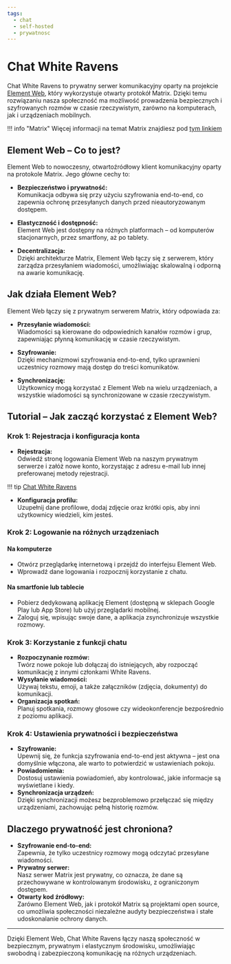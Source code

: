 ```yaml
---
tags:
  - chat
  - self-hosted
  - prywatnosc
---
```


# Chat White Ravens

Chat White Ravens to prywatny serwer komunikacyjny oparty na projekcie [Element Web](https://element.io/), który wykorzystuje otwarty protokół Matrix. Dzięki temu rozwiązaniu nasza społeczność ma możliwość prowadzenia bezpiecznych i szyfrowanych rozmów w czasie rzeczywistym, zarówno na komputerach, jak i urządzeniach mobilnych.

!!! info "Matrix"
    Więcej informacji na temat Matrix znajdiesz pod [tym linkiem](https://matrix.org/)

## Element Web – Co to jest?

Element Web to nowoczesny, otwartoźródłowy klient komunikacyjny oparty na protokole Matrix. Jego główne cechy to:

- **Bezpieczeństwo i prywatność:**  
  Komunikacja odbywa się przy użyciu szyfrowania end-to-end, co zapewnia ochronę przesyłanych danych przed nieautoryzowanym dostępem.

- **Elastyczność i dostępność:**  
  Element Web jest dostępny na różnych platformach – od komputerów stacjonarnych, przez smartfony, aż po tablety.

- **Decentralizacja:**  
  Dzięki architekturze Matrix, Element Web łączy się z serwerem, który zarządza przesyłaniem wiadomości, umożliwiając skalowalną i odporną na awarie komunikację.

## Jak działa Element Web?

Element Web łączy się z prywatnym serwerem Matrix, który odpowiada za:

- **Przesyłanie wiadomości:**  
  Wiadomości są kierowane do odpowiednich kanałów rozmów i grup, zapewniając płynną komunikację w czasie rzeczywistym.

- **Szyfrowanie:**  
  Dzięki mechanizmowi szyfrowania end-to-end, tylko uprawnieni uczestnicy rozmowy mają dostęp do treści komunikatów.

- **Synchronizację:**  
  Użytkownicy mogą korzystać z Element Web na wielu urządzeniach, a wszystkie wiadomości są synchronizowane w czasie rzeczywistym.

## Tutorial – Jak zacząć korzystać z Element Web?

### Krok 1: Rejestracja i konfiguracja konta
- **Rejestracja:**  
  Odwiedź stronę logowania Element Web na naszym prywatnym serwerze i załóż nowe konto, korzystając z adresu e-mail lub innej preferowanej metody rejestracji.

!!! tip
    [Chat White Ravens](https://chat.wrservices.link/)

- **Konfiguracja profilu:**  
  Uzupełnij dane profilowe, dodaj zdjęcie oraz krótki opis, aby inni użytkownicy wiedzieli, kim jesteś.

### Krok 2: Logowanie na różnych urządzeniach

#### Na komputerze
- Otwórz przeglądarkę internetową i przejdź do interfejsu Element Web.
- Wprowadź dane logowania i rozpocznij korzystanie z chatu.

#### Na smartfonie lub tablecie
- Pobierz dedykowaną aplikację Element (dostępną w sklepach Google Play lub App Store) lub użyj przeglądarki mobilnej.
- Zaloguj się, wpisując swoje dane, a aplikacja zsynchronizuje wszystkie rozmowy.

### Krok 3: Korzystanie z funkcji chatu
- **Rozpoczynanie rozmów:**  
  Twórz nowe pokoje lub dołączaj do istniejących, aby rozpocząć komunikację z innymi członkami White Ravens.
- **Wysyłanie wiadomości:**  
  Używaj tekstu, emoji, a także załączników (zdjęcia, dokumenty) do komunikacji.
- **Organizacja spotkań:**  
  Planuj spotkania, rozmowy głosowe czy wideokonferencje bezpośrednio z poziomu aplikacji.

### Krok 4: Ustawienia prywatności i bezpieczeństwa
- **Szyfrowanie:**  
  Upewnij się, że funkcja szyfrowania end-to-end jest aktywna – jest ona domyślnie włączona, ale warto to potwierdzić w ustawieniach pokoju.
- **Powiadomienia:**  
  Dostosuj ustawienia powiadomień, aby kontrolować, jakie informacje są wyświetlane i kiedy.
- **Synchronizacja urządzeń:**  
  Dzięki synchronizacji możesz bezproblemowo przełączać się między urządzeniami, zachowując pełną historię rozmów.

## Dlaczego prywatność jest chroniona?

- **Szyfrowanie end-to-end:**  
  Zapewnia, że tylko uczestnicy rozmowy mogą odczytać przesyłane wiadomości.
- **Prywatny serwer:**  
  Nasz serwer Matrix jest prywatny, co oznacza, że dane są przechowywane w kontrolowanym środowisku, z ograniczonym dostępem.
- **Otwarty kod źródłowy:**  
  Zarówno Element Web, jak i protokół Matrix są projektami open source, co umożliwia społeczności niezależne audyty bezpieczeństwa i stałe udoskonalanie ochrony danych.

---

Dzięki Element Web, Chat White Ravens łączy naszą społeczność w bezpiecznym, prywatnym i elastycznym środowisku, umożliwiając swobodną i zabezpieczoną komunikację na różnych urządzeniach.
